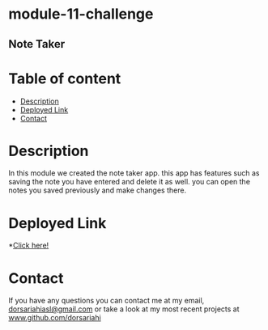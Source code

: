 # module-11-challenge 
## Note Taker
# Table of content
* [Description](https://github.com/dorsariahi/module-11-challenge#Description)
* [Deployed Link](https://github.com/dorsariahi/module-11-challenge#Deployed-Link)
* [Contact](https://github.com/dorsariahi/module-11-challenge#Contact)
# Description 
In this module we created the note taker app. this app has features such as saving the note you have entered and delete it as well. you can open the notes you saved previously and make changes there.
# Deployed Link
*[Click here!](https://note-taker-dorsa.herokuapp.com/)
# Contact
If you have any questions you can contact me at my email, dorsariahiasl@gmail.com or take a look at my most recent projects at www.github.com/dorsariahi
